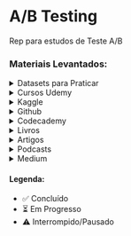 # A/B Testing

Rep para estudos de Teste A/B

### Materiais Levantados:
<details>
  <summary>Datasets para Praticar</summary>
  
  1. ASOS Digital Experiments Dataset
     - Artigo [**Datasheet for the ASOS Digital Experiments Dataset**](https://osf.io/vyuce) 
     - Dados [**ASOS Digital Experiments Dataset**](https://osf.io/64jsb/)
     - Github [OCE Dataset](https://github.com/liuchbryan/oce-dataset)
     - Kaggle [ASOS Digital Experiments Dataset](https://www.kaggle.com/datasets/marinazmieva/asos-digital-experiments-dataset)
     - Excel [2024-02 asos_digital_experiments_dataset](https://onedrive.live.com/view.aspx?resid=8612090E610871E4%21537613&authkey=!AD4N5UDfLe9tiH0)
  2. Mobile Games: A/B Testing ⏳
     - [Kaggle](https://www.kaggle.com/datasets/yufengsui/mobile-games-ab-testing)
  3. Fast Food Marketing Campaign ✅
     - Kaggle [Fast Food Marketing Campaign A\B Test](https://www.kaggle.com/datasets/chebotinaa/fast-food-marketing-campaign-ab-test) ✅
     - Github [WA_Fn-UseC_-Marketing-Campaign-Eff-UseC_-FastF](https://github.com/pthiagu2/DataMining/blob/master/WA_Fn-UseC_-Marketing-Campaign-Eff-UseC_-FastF.csv) ✅
  5. Dataset [A/B test data](https://www.kaggle.com/datasets/sergylog/ab-test-data)  

</details>

<details>
  <summary>Cursos Udemy</summary>
  
  1. [Bayesian Machine Learning in Python: A/B Testing](https://www.udemy.com/course/bayesian-machine-learning-in-python-ab-testing) ⚠️ 30% realizado 
  2. [Ultimate AB Testing Course with Python Coding](https://www.udemy.com/course/ultimate-ab-testing-course-with-python-coding) ⏳
  
</details>

<details>
  <summary>Kaggle</summary>
  
  1. Notebook [A/B Testing: Step by Step & Hypothesis Testing](https://www.kaggle.com/code/ekrembayar/a-b-testing-step-by-step-hypothesis-testing) ✅
  2. Notebook [Hypothesis Testing ~ Step by Step](https://www.kaggle.com/code/eisgandar/hypothesis-testing-step-by-step)
  3. Notebook [DataCamp Project Mobile Games A/B Testing](https://www.kaggle.com/code/yufengsui/datacamp-project-mobile-games-a-b-testing/notebook)
  4. Notebook [A/B Test on Fast Food Marketing Campaign](https://www.kaggle.com/code/duonghoanvu1/a-b-test-on-fast-food-marketing-campaign) ✅
  5. Notebook [A/B Testing of a Fast Food Marketing Campaign](https://www.kaggle.com/code/chebotinaa/a-b-testing-of-fast-food-marketing-campaign) ✅

</details>

<details>
  <summary>Github</summary>
  
  1. https://github.com/ashutoshnayakIE/AB-tutorial/blob/master/AB%20Tutorial%20Notebook.ipynb ✅
  2. https://github.com/tantawy997/Analyze_ab_test_results_notebook/tree/main 
  3. https://github.com/irsyadas/ab-testing-python/blob/main/AB_testing.ipynb ✅
  4. https://github.com/niranjannagabhushan/Hypothesis-Testing 
  5. https://github.com/mshaadk/AB-Testing-Marketing-Campaigns 
  6. https://github.com/Illias-b/AB-Testing-Notebook/tree/main 
  7. https://github.com/aspnmrv/ab_testing/tree/main 
  8. https://github.com/nickbuker/bootstrap_for_ab_testing/tree/main 
  9. https://github.com/alexriggio/ab_testing_simulation 
</details>



<details>
  <summary>Codecademy</summary>
  
  1. [Hypothesis Testing: Associations](https://www.codecademy.com/enrolled/courses/hypothesis-testing-associations) ⏳
  2. [Hypothesis Testing with Python](https://www.codecademy.com/learn/hypothesis-testing-python) 
  3. [Introduction to Hypothesis Testing](https://www.codecademy.com/learn/introduction-to-hypothesis-testing) 
  4. [Hypothesis Testing: Significance Thresholds](https://www.codecademy.com/learn/hypothesis-testing-significance-thresholds) 
  
</details>

<details>
  <summary>Livros</summary>

  1. Trustworthy Online Controlled Experiments A Practical Guide to A/B Testing ⏳
  2. Experimentation for Engineers - [Github](https://github.com/dsweet99/e4e) (chapt 1,2,7,8)
  3. Hands-On Data Science for Marketing Improve your marketing strategies with machine learning using Python and R - [Github](https://github.com/PacktPublishing/Hands-On-Data-Science-for-Marketing) (chapt 12) ✅
  4. Bandit Algorithms for Website Optimization - [Github](https://github.com/johnmyleswhite/BanditsBook) 
  5. Think Stats [Chapter 16 Hypothesis Testing](https://allendowney.github.io/ThinkStats/chap09.html) 
   
</details>

<details>
  <summary>Artigos</summary>
  
  1. [A/B Testing Intuition Busters](https://drive.google.com/file/d/1oK2HpKKXeQLX6gQeQpfEaCGZtNr2kR76/view) ✅
  2. [Success Rate of Ideas vs. Experiments and the Implications of False Positive Statistically Significant Results](https://docs.google.com/document/d/1_D2IsIlR9HsdGpOg3J1g44G5VqfTkTVw/edit) ✅
  3. [REFUTED CAUSAL CLAIMS FROM OBSERVATIONAL STUDIES](https://onedrive.live.com/?authkey=%21ABK%5FhK0sjnN%5FXSg&id=8612090E610871E4%21358443&cid=8612090E610871E4&parId=root&parQt=sharedby&o=OneUp) ✅

</details>

<details>
  <summary>Podcasts</summary>
  
  1. [The ultimate guide to A/B testing | Ronny Kohavi (Airbnb, Microsoft, Amazon)](https://www.lennysnewsletter.com/p/the-ultimate-guide-to-ab-testing) ✅
  
</details>

<details>
  <summary>Medium</summary>
  
  1. [Designing Experimentation Guardrails](https://medium.com/airbnb-engineering/designing-experimentation-guardrails-ed6a976ec669) ✅
  
</details>
 
#### Legenda:
- ✅ Concluído
- ⏳ Em Progresso
- ⚠️ Interrompido/Pausado
